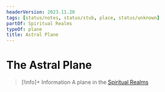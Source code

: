 ```yaml
---
headerVersion: 2023.11.20
tags: [status/notes, status/stub, place, status/unknown]
partOf: Spiritual Realms
typeOf: plane
title: Astral Plane
---
```

# The Astral Plane
>[!info]+ Information
> A plane in the [Spiritual Realms](<./spiritual-realms.md>)
